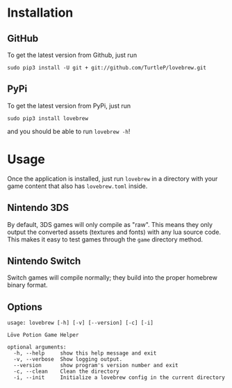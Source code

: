 # Installation

## GitHub
To get the latest version from Github, just run
```
sudo pip3 install -U git + git://github.com/TurtleP/lovebrew.git
```

## PyPi
To get the latest version from PyPi, just run
```
sudo pip3 install lovebrew
```
and you should be able to run `lovebrew -h`!

# Usage

Once the application is installed, just run `lovebrew` in a directory with your game content that also has `lovebrew.toml` inside.

## Nintendo 3DS
By default, 3DS games will only compile as "raw". This means they only output the converted assets (textures and fonts) with any lua source code. This makes it easy to test games through the `game` directory method.

## Nintendo Switch
Switch games will compile normally; they build into the proper homebrew binary format.

## Options
```
usage: lovebrew [-h] [-v] [--version] [-c] [-i]

Löve Potion Game Helper

optional arguments:
  -h, --help     show this help message and exit
  -v, --verbose  Show logging output.
  --version      show program's version number and exit
  -c, --clean    Clean the directory
  -i, --init     Initialize a lovebrew config in the current directory
```
